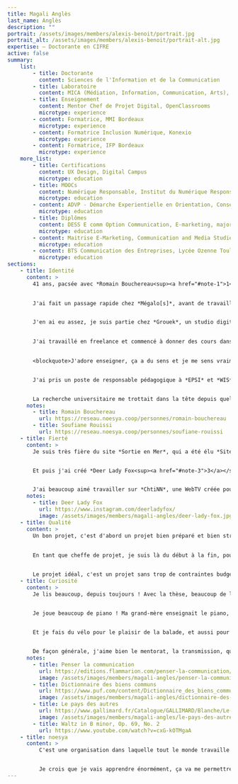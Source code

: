 ```yaml
---
title: Magali Anglès
last_name: Anglès
description: ""
portrait: /assets/images/members/alexis-benoit/portrait.jpg
portrait_alt: /assets/images/members/alexis-benoit/portrait-alt.jpg
expertise: — Doctorante en CIFRE
active: false
summary:
    list:
        - title: Doctorante
          content: Sciences de l'Information et de la Communication
        - title: Laboratoire
          content: MICA (Médiation, Information, Communication, Arts), Bordeaux Montaigne
        - title: Enseignement
          content: Mentor Chef de Projet Digital, OpenClassrooms
          microtype: experience
        - content: Formatrice, MMI Bordeaux
          microtype: experience
        - content: Formatrice Inclusion Numérique, Konexio
          microtype: experience
        - content: Formatrice, IFP Bordeaux
          microtype: experience
    more_list:
        - title: Certifications
          content: UX Design, Digital Campus
          microtype: education
        - title: MOOCs
          content: Numérique Responsable, Institut du Numérique Responsable
          microtype: education
        - content: ADVP - Démarche Experientielle en Orientation, Conseiller d'éducation et services d'orientation, Le Patio Formation
          microtype: education
        - title: Diplômes
          content: DESS E comm Option Communication, E-marketing, major de promotion, Avignon Université
          microtype: education
        - content: Maitrise E-Marketing, Communication and Media Studies, IAE Toulouse
          microtype: education
        - content: BTS Communication des Entreprises, Lycée Ozenne Toulouse
          microtype: education
sections: 
    - title: Identité
      content: >
        41 ans, pacsée avec *Romain Bouchereau<sup><a href="#note-1">1</a></sup>*, 2 enfants, à Bordeaux. J'ai fait une des premières formations universitaires dans le numérique, au début des années 2000. J'ai commencé à travailler à Paris, et à rencontrer plein d'acteurs de ce marché émergent : *Rue du Commerce*, *Pixmania*... J'ai basculé dans le monde des agences en revenant à Toulouse, chez *1001 Rêves*, comme cheffe de projet digital, avant que l'entreprise ne soit rachetée par *Publicis*. Mais après une année à vivre à Paris, je ne me sentais plus à ma place à Toulouse. J'ai rencontré Romain, qui faisait du Flash, et nous sommes remontés à Paris ensemble, moi chez *Supergazol* et lui chez *Soleil Noir*. C'étaient de belles boîtes et on sortait tout le temps, plein de concerts...
        

        J'ai fait un passage rapide chez *Mégalo[s]*, avant de travailler chez *Les Chinois*. Des jeux, du Flash, de l'entertainment, plein de belles rencontres, c'était vraiment chouette. J'ai beaucoup travaillé avec les développeurs, on m'avait dit que c'étaient des gens compliqués, mais je ne trouve pas. Ce sont plutôt les créatifs qui ne sont pas simples pour moi ! En revenant de mon congé maternité, je suis partie chez *Balistik\*Art*, une agence dédiée au luxe, comme directrice de projet. C'était le début des bloggeuses mode. J'ai plus appris là que dans toutes les entreprises précédentes, à la fois en termes de rigueur professionnelle et sur le plan relationnel. Il m'a fallu apprendre à dire non, à expliquer les choix, à tenir bon, à résister au stress, je n'avais pas vécu ça avant. Il fallait beaucoup de méthodologie, indispensable pour arriver à faire face aux clients, qui exagéraient constamment.


        J'en ai eu assez, je suis partie chez *Grouek*, un studio digital. Là, c'était différent : il y avait une vraie difficulté avec les agences. On devait gérer le double de retours, d'abord pour intégrer ce que l'agence voulait, puis quand tout était calé le client cassait tout et l'agence ne parvenait pas à cadrer. J'ai vécu la course aux prix avec notamment *Soleil Noir* ou *Merci Michel*. Ça devenait le moteur principal de motivation pour l'équipe, ce qui est à la fois très intéressant pour créer une émulation avec des personnes talentueuses, et un peu vain et pénible. Je suis partie.

        
        J'ai travaillé en freelance et commencé à donner des cours dans diverses écoles, un peu par hasard, grâce à de belles rencontres. Romain et moi sommes rentrés vivre à Bordeaux. Peu après, j'ai eu un accident au genou qui m'a immobilisé pendant plusieurs mois, ça m'a fait réfléchir : je me suis rendue compte combien l'enseignement était important pour moi. 
        

        <blockquote>J'adore enseigner, ça a du sens et je me sens vraiment utile.</blockquote>


        J'ai pris un poste de responsable pédagogique à *EPSI* et *WIS*, 2 écoles privées du numérique aux Chartrons. Je ne connaissais rien à ce métier, j'ai tout appris sur le tas et mis en place tous les process, c'était super ! Je me suis ensuite chargée de la formation continue, pour accompagner les demandeurs d'emploi. J'ai vraiment aimé ça. Et j'ai déployé l'approche par compétences, revu toutes les maquettes pédagogiques, c'était passionnant !


        La recherche universitaire me trottait dans la tête depuis quelques années. C'est un peu une tradition familiale, mon père a fait quatre thèses. J'avais envie, et les choses ont mûri progressivement. En 2021, je me suis inscrite à l'école doctorale, avec *Soufiane Rouissi<sup><a href="#note-2">2</a></sup>*. Je savais que je voulais travailler sur le croisement numérique et enseignement, et les planètes se sont alignées avec le projet *Osuny* !
      notes: 
        - title: Romain Bouchereau
          url: https://reseau.noesya.coop/personnes/romain-bouchereau
        - title: Soufiane Rouissi
          url: https://reseau.noesya.coop/personnes/soufiane-rouissi
    - title: Fierté
      content: >
        Je suis très fière du site *Sortie en Mer*, qui a été élu *Site de l'année* aux *FWA*. C'était super : à la fois utile, et très stimulant, une expérience de noyade virtuelle pour sensibiliser à la sécurité. J'étais directrice de projet, et le projet était très complet : écriture, production vidéo, direction artistique, dev... J'ai beaucoup appris.


        Et puis j'ai créé *Deer Lady Fox<sup><a href="#note-3">3</a></sup>*, ma marque de tricotin. Romain m'a aidé sur la direction artistique, ça marchait très bien : je gagnais ma vie, j'ai eu de nombreuses  publications, par exemple dans *Milk*. Ça marchait un peu trop bien, en fait, j'ai eu l'impression d'être dépassée, donc j'ai mis en pause. Je n'ai pas dit mon dernier mot !


        J'ai beaucoup aimé travailler sur *ChtiNN*, une WebTV créée pour le lancement du film *Bienvenue chez les Ch'tis*. Je crois que c'est le projet sur lequel je me suis le plus marrée ! On est allés au carnaval de Dunkerque pour tourner des images, on a travaillé avec une actrice du film pour faire de la prise de son, la création était super, avec le directeur de création de *Supergazol*, tout était drôle et léger. On faisait ce qu'on avait envie de faire, et c'était cool.
      notes:
        - title: Deer Lady Fox
          url: https://www.instagram.com/deerladyfox/
          image: /assets/images/members/magali-angles/deer-lady-fox.jpg
    - title: Qualité
      content: >
        Un bon projet, c'est d'abord un projet bien préparé et bien structuré. C'est un projet pensé intelligemment, c'est à dire pensé pour les personnes qui vont l'utiliser : ça doit répondre à un vrai besoin. Et un travail bien fait, c'est un travail fait ensemble. Il faut que ce soit collaboratif, et que chacun puisse apporter quelque chose. 
        
        
        En tant que cheffe de projet, je suis là du début à la fin, pour fédérer et créer du lien. J'ai envie que les gens se sentent bien et s'entendent bien. C'est une chose que je fais plutôt bien. Et si l'équipe a une forte cohésion, tout roule !


        Le projet idéal, c'est un projet sans trop de contraintes budgétaires, sur lequel on travaille en équipe, et qui sert vraiment à quelque chose. C'est un projet utile, utilisable et utilisé. Utile, parce que ça a du sens, ça répond à un besoin réel. Utilisable, parce que c'est construit de façon collaborative, en étant à l'écoute des usagers. Et utilisé, parce que c'est tellement agréable d'avoir un impact pour de vrai. Et si ça peut être joli, c'est toujours mieux.
    - title: Curiosité
      content: >
        Je lis beaucoup, depuis toujours ! Avec la thèse, beaucoup de livres sur l'Information et la Communication, évidemment. En ce moment, *Penser la communication<sup><a href="#note-4">4</a></sup>* de Dominique Wolton, et le *Dictionnaire des biens communs<sup><a href="#note-5">5</a></sup>* de Marie Cornu, Fabienne Orsi et Judith Rochfeld. Celui-là est énorme, parfait en cas d'insomnie ! Et sinon, je lis des romans, j'ai adoré *Le pays des autres<sup><a href="#note-6">6</a></sup>*, de Leïla Slimani.


        Je joue beaucoup de piano ! Ma grand-mère enseignait le piano, elle m'a transmis le goût de la musique. J'adore Chopin, notamment la valse en Si mineur<sup><a href="#note-7">7</a></sup>, un des morceaux que je joue le plus. J'en joue, et j'en écoute beaucoup ! Avant les confinements, je faisais plusieurs concerts par mois, je reprends doucement le rythme. Et aussi du karaoké !

        
        Et je fais du vélo pour le plaisir de la balade, et aussi pour la rééducation de mon genou. 


        De façon générale, j'aime bien le mentorat, la transmission, quand une personne m'enseigne des choses théoriques ou concrètes. J'apprends aussi facilement par moi-même, en lisant des livres, en regardant des vidéos ou en suivant des cours en ligne. J'ai la chance d'avoir une bonne mémoire. J'ai toujours adoré l'école, à la fin de chaque année, j'étais triste, je pleurais pendant une semaine !
      notes:
        - title: Penser la communication
          url: https://editions.flammarion.com/penser-la-communication/9782080673305
          image: /assets/images/members/magali-angles/penser-la-communication.jpeg
        - title: Dictionnaire des biens communs
          url: https://www.puf.com/content/Dictionnaire_des_biens_communs
          image: /assets/images/members/magali-angles/dictionnaire-des-biens-communs.jpeg
        - title: Le pays des autres
          url: https://www.gallimard.fr/Catalogue/GALLIMARD/Blanche/Le-pays-des-autres
          image: /assets/images/members/magali-angles/le-pays-des-autres.jpeg
        - title: Waltz in B minor, Op. 69, No. 2
          url: https://www.youtube.com/watch?v=cxG-kOTMgaA
    - title: noesya
      content: >
          C'est une organisation dans laquelle tout le monde travaille ensemble ! Même s'il y a des désaccords, c'est pour faire avancer les projets, c'est très appréciable. On se dit les choses franchement et on avance. C'est transparent, tout le monde est au courant de tout. C'est lié à la SCOP, je crois.


          Je crois que je vais apprendre énormément, ça va me permettre de m'élever intellectuellement et humainement. La construction d'un commun, c'est un très beau projet. Je suis très heureuse de participer à tout ça, à vrai dire ça faisait des années que je n'avais pas été aussi heureuse professionnellement !
---
```

